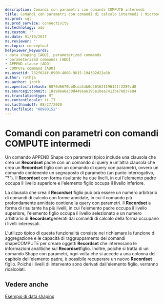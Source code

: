 ```yaml
---
description: Comandi con parametri con comandi COMPUTE intermedi
title: Comandi con parametri con comandi di calcolo intermedi | Microsoft Docs
ms.prod: sql
ms.prod_service: connectivity
ms.technology: ado
ms.custom: ''
ms.date: 01/19/2017
ms.reviewer: ''
ms.topic: conceptual
helpviewer_keywords:
- data shaping [ADO], parameterized commands
- parameterized commands [ADO]
- APPEND clause [ADO]
- COMPUTE command [ADO]
ms.assetid: 732f624f-8900-4608-9815-194302d22e8b
author: rothja
ms.author: jroth
ms.openlocfilehash: 6870d6670bb0cda3db0d301621196121f2289cd8
ms.sourcegitcommit: 18a98ea6a30d448aa6195e10ea2413be7e837e94
ms.translationtype: MT
ms.contentlocale: it-IT
ms.lasthandoff: 08/27/2020
ms.locfileid: "88980152"
---
```

# <a name="parameterized-commands-with-intervening-compute-commands"></a>Comandi con parametri con comandi COMPUTE intermedi
Un comando APPEND Shape con parametri tipico include una clausola che crea un **Recordset** padre con un comando di query e un'altra clausola che crea un **Recordset** figlio con un comando di query con parametri, ovvero un comando contenente un segnaposto di parametro (un punto interrogativo, "?"). Il **Recordset** con forma risultante ha due livelli, in cui l'elemento padre occupa il livello superiore e l'elemento figlio occupa il livello inferiore.  
  
 La clausola che crea il **Recordset** figlio può ora essere un numero arbitrario di comandi di calcolo con forme annidate, in cui il comando più profondamente annidato contiene la query con parametri. Il **Recordset** a forma di risultante ha più livelli, in cui l'elemento padre occupa il livello superiore, l'elemento figlio occupa il livello selezionato e un numero arbitrario di **Recordset**generati dai comandi di calcolo della forma occupano i livelli interessati.  
  
 L'utilizzo tipico di questa funzionalità consiste nel richiamare la funzione di aggregazione e le capacità di raggruppamento dei comandi shapeCOMPUTE per creare oggetti **Recordset** che interessano le informazioni analitiche sul **Recordset**figlio. Inoltre, poiché si tratta di un comando Shape con parametri, ogni volta che si accede a una colonna del capitolo dell'elemento padre, è possibile recuperare un nuovo **Recordset** figlio. Poiché i livelli di intervento sono derivati dall'elemento figlio, verranno ricalcolati.  
  
## <a name="see-also"></a>Vedere anche  
 [Esempio di data shaping](../../../ado/guide/data/data-shaping-example.md)
